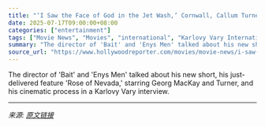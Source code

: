 ```yaml
---
title: "‘I Saw the Face of God in the Jet Wash,’ Cornwall, Callum Turner, Truth, and Super 8 Adventures: A Chat With Mark Jenkin"
date: 2025-07-17T09:00:00+08:00
categories: ["entertainment"]
tags: ["Movie News", "Movies", "international", "Karlovy Vary International Film Festival", "KVIFF", "Mark Jenkin"]
summary: "The director of 'Bait' and 'Enys Men' talked about his new short, his just-delivered feature 'Rose of Nevada,' starring Georg MacKay and Turner, and his cinematic process in a Karlovy Vary interview."
source_url: "https://www.hollywoodreporter.com/movies/movie-news/i-saw-the-face-of-god-in-the-jet-wash-film-mark-jenkin-qa-1236311027/"
---
```


The director of 'Bait' and 'Enys Men' talked about his new short, his just-delivered feature 'Rose of Nevada,' starring Georg MacKay and Turner, and his cinematic process in a Karlovy Vary interview.

---

*来源: [原文链接](https://www.hollywoodreporter.com/movies/movie-news/i-saw-the-face-of-god-in-the-jet-wash-film-mark-jenkin-qa-1236311027/)*
